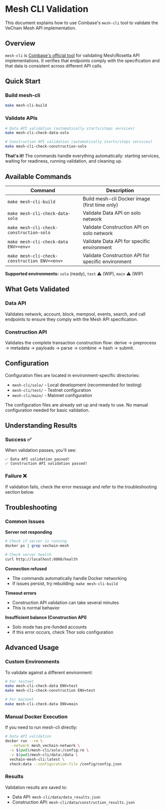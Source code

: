 # Mesh CLI Validation

This document explains how to use Coinbase's `mesh-cli` tool to validate the VeChain Mesh API implementation.

## Overview

`mesh-cli` is [Coinbase's official tool](https://docs.cdp.coinbase.com/mesh/testing/the-mesh-cli-tool) for validating Mesh/Rosetta API implementations. It verifies that endpoints comply with the specification and that data is consistent across different API calls.

## Quick Start

### Build mesh-cli

```bash
make mesh-cli-build
```

### Validate APIs

```bash
# Data API validation (automatically starts/stops services)
make mesh-cli-check-data-solo

# Construction API validation (automatically starts/stops services)
make mesh-cli-check-construction-solo
```

**That's it!** The commands handle everything automatically: starting services, waiting for readiness, running validation, and cleaning up.

## Available Commands

| Command | Description |
|---------|-------------|
| `make mesh-cli-build` | Build mesh-cli Docker image (first time only) |
| `make mesh-cli-check-data-solo` | Validate Data API on solo network |
| `make mesh-cli-check-construction-solo` | Validate Construction API on solo network |
| `make mesh-cli-check-data ENV=<env>` | Validate Data API for specific environment |
| `make mesh-cli-check-construction ENV=<env>` | Validate Construction API for specific environment |

**Supported environments:** `solo` (ready), `test` ⚠️ (WIP), `main` ⚠️ (WIP)

## What Gets Validated

### Data API
Validates network, account, block, mempool, events, search, and call endpoints to ensure they comply with the Mesh API specification.

### Construction API  
Validates the complete transaction construction flow: derive → preprocess → metadata → payloads → parse → combine → hash → submit.

## Configuration

Configuration files are located in environment-specific directories:
- `mesh-cli/solo/` - Local development (recommended for testing)
- `mesh-cli/test/` - Testnet configuration
- `mesh-cli/main/` - Mainnet configuration

The configuration files are already set up and ready to use. No manual configuration needed for basic validation.

## Understanding Results

### Success ✅
When validation passes, you'll see:
```
✅ Data API validation passed!
✅ Construction API validation passed!
```

### Failure ❌
If validation fails, check the error message and refer to the troubleshooting section below.

## Troubleshooting

### Common Issues

**Server not responding**
```bash
# Check if server is running
docker ps | grep vechain-mesh

# Check server health  
curl http://localhost:8080/health
```

**Connection refused**
- The commands automatically handle Docker networking
- If issues persist, try rebuilding: `make mesh-cli-build`

**Timeout errors**
- Construction API validation can take several minutes
- This is normal behavior

**Insufficient balance (Construction API)**
- Solo mode has pre-funded accounts
- If this error occurs, check Thor solo configuration

## Advanced Usage

### Custom Environments

To validate against a different environment:

```bash
# For testnet
make mesh-cli-check-data ENV=test
make mesh-cli-check-construction ENV=test

# For mainnet  
make mesh-cli-check-data ENV=main
```

### Manual Docker Execution

If you need to run mesh-cli directly:

```bash
# Data API validation
docker run --rm \
  --network mesh_vechain-network \
  -v $(pwd)/mesh-cli/solo:/config:ro \
  -v $(pwd)/mesh-cli/data:/data \
  vechain-mesh-cli:latest \
  check:data --configuration-file /config/config.json
```

### Results

Validation results are saved to:
- Data API: `mesh-cli/data/data_results.json`
- Construction API: `mesh-cli/data/construction_results.json`
